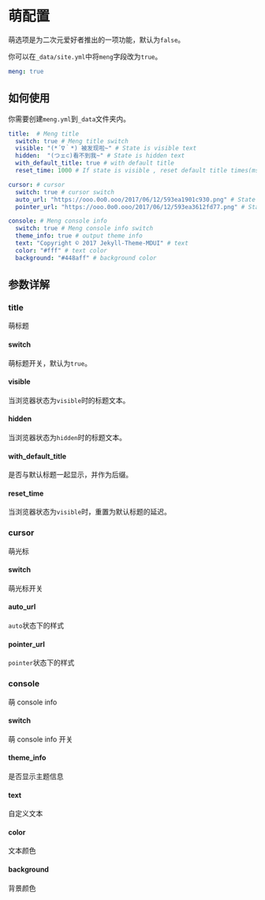 # 萌配置

萌选项是为二次元爱好者推出的一项功能，默认为`false`。

你可以在`_data/site.yml`中将`meng`字段改为`true`。

```yaml
meng: true
```

## 如何使用

你需要创建`meng.yml`到`_data`文件夹内。

```yaml
title:  # Meng title
  switch: true # Meng title switch
  visible: "(*´∇｀*) 被发现啦~" # State is visible text
  hidden:  "(つェ⊂)看不到我~" # State is hidden text
  with_default_title: true # with default title
  reset_time: 1000 # If state is visible , reset default title times(ms)

cursor: # cursor
  switch: true # cursor switch
  auto_url: "https://ooo.0o0.ooo/2017/06/12/593ea1901c930.png" # State is auto style
  pointer_url: "https://ooo.0o0.ooo/2017/06/12/593ea3612fd77.png" # State is pointer style

console: # Meng console info
  switch: true # Meng console info switch
  theme_info: true # output theme info
  text: "Copyright © 2017 Jekyll-Theme-MDUI" # text
  color: "#fff" # text color
  background: "#448aff" # background color
```

## 参数详解

### title

萌标题

#### switch

萌标题开关，默认为`true`。

#### visible

当浏览器状态为`visible`时的标题文本。

#### hidden

当浏览器状态为`hidden`时的标题文本。

#### with_default_title

是否与默认标题一起显示，并作为后缀。

#### reset_time

当浏览器状态为`visible`时，重置为默认标题的延迟。

### cursor

萌光标

#### switch

萌光标开关

#### auto_url

`auto`状态下的样式

#### pointer_url

`pointer`状态下的样式

### console

萌 console info

#### switch

萌 console info 开关

#### theme_info

是否显示主题信息

#### text

自定义文本

#### color

文本颜色

#### background

背景颜色